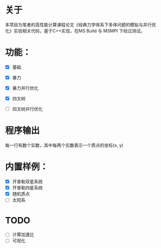 # 关于

本项目为笔者的高性能计算课程论文《经典力学体系下多体问题的模拟与并行优化》实验相关代码，基于C++实现，在MS Build 与 MSMPI 下经过测试。

# 功能：

- [x] 基础
- [x] 暴力
- [x] 暴力并行优化
- [x] 四叉树
- [ ] 四叉树并行优化


# 程序输出

每一行有数个实数，其中每两个实数表示一个质点的坐标(x, y)

# 内置样例：

- [x] 开普勒双星系统
- [x] 开普勒四星系统
- [x] 随机质点 
- [ ] 太阳系

# TODO

- [ ] 计算加速比
- [ ] 可视化